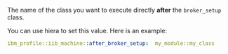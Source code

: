 The name of the class you want to execute directly **after** the `broker_setup` class.

You can use hiera to set this value. Here is an example:

```yaml
ibm_profile::iib_machine::after_broker_setup:  my_module::my_class
```
